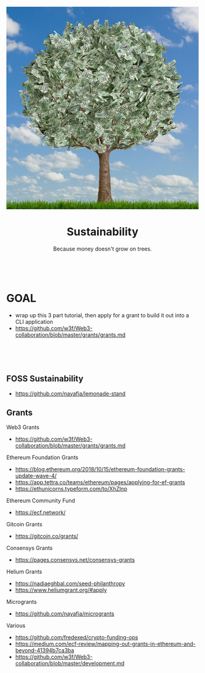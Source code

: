 <div align="center">
    <p align="center">
        <img src="sustainability.jpg" alt="sustainability">  
    </p>
    <h1 align="center">
        Sustainability
    </h1>
    <p align="center">
        Because money doesn't grow on trees.
    </p>
</div>
<br><br><br>

# GOAL
- wrap up this 3 part tutorial, then apply for a grant to build it out into a CLI application
- https://github.com/w3f/Web3-collaboration/blob/master/grants/grants.md

<br><br><br>

## FOSS Sustainability

- https://github.com/nayafia/lemonade-stand

## Grants

Web3 Grants
- https://github.com/w3f/Web3-collaboration/blob/master/grants/grants.md

Ethereum Foundation Grants
- https://blog.ethereum.org/2018/10/15/ethereum-foundation-grants-update-wave-4/
- https://app.tettra.co/teams/ethereum/pages/applying-for-ef-grants
- https://ethunicorns.typeform.com/to/XhZlnp

Ethereum Community Fund
- https://ecf.network/

Gitcoin Grants
- https://gitcoin.co/grants/

Consensys Grants
- https://pages.consensys.net/consensys-grants

Helium Grants
- https://nadiaeghbal.com/seed-philanthropy
- https://www.heliumgrant.org/#apply

Microgrants
- https://github.com/nayafia/microgrants

Various
- https://github.com/fredexed/crypto-funding-ops
- https://medium.com/ecf-review/mapping-out-grants-in-ethereum-and-beyond-41394b7ca3ba
- https://github.com/w3f/Web3-collaboration/blob/master/development.md

<br>
